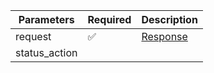 | Parameters 	 | Required 	                | Description                                                             	    |
|--------------|----------	                |-------------------------------------------------------------------------	    |
| request   	  | :white_check_mark:      	| [Response](Response.md)                                                 	    |
|   status_action           |                           |                                                                              |